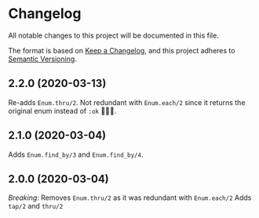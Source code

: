 # Changelog

All notable changes to this project will be documented in this file.

The format is based on [Keep a Changelog](https://keepachangelog.com/en/1.0.0/),
and this project adheres to [Semantic Versioning](https://semver.org/spec/v2.0.0.html).

## 2.2.0 (2020-03-13)

Re-adds `Enum.thru/2`. Not redundant with `Enum.each/2` since it returns the
original enum instead of `:ok` 🤦🏼‍♂️.

## 2.1.0 (2020-03-04)

Adds `Enum.find_by/3` and `Enum.find_by/4`.

## 2.0.0 (2020-03-04)

*Breaking*: Removes `Enum.thru/2` as it was redundant with `Enum.each/2`
Adds `tap/2` and `thru/2`

